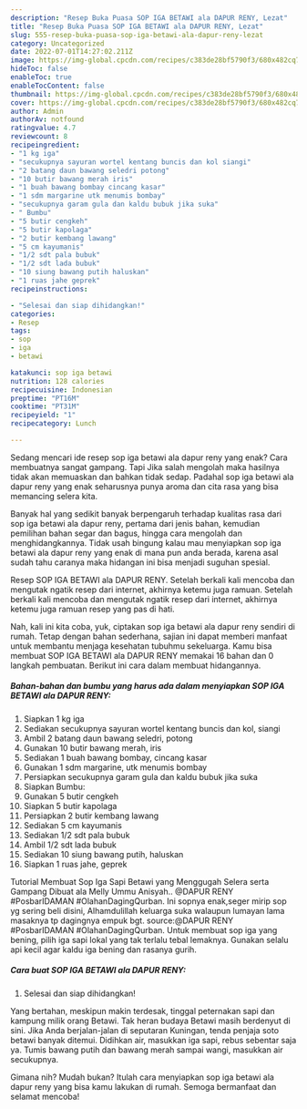 ```yaml
---
description: "Resep Buka Puasa SOP IGA BETAWI ala DAPUR RENY, Lezat"
title: "Resep Buka Puasa SOP IGA BETAWI ala DAPUR RENY, Lezat"
slug: 555-resep-buka-puasa-sop-iga-betawi-ala-dapur-reny-lezat
category: Uncategorized
date: 2022-07-01T14:27:02.211Z
image: https://img-global.cpcdn.com/recipes/c383de28bf5790f3/680x482cq70/sop-iga-betawi-ala-dapur-reny-foto-resep-utama.jpg
hideToc: false
enableToc: true
enableTocContent: false
thumbnail: https://img-global.cpcdn.com/recipes/c383de28bf5790f3/680x482cq70/sop-iga-betawi-ala-dapur-reny-foto-resep-utama.jpg
cover: https://img-global.cpcdn.com/recipes/c383de28bf5790f3/680x482cq70/sop-iga-betawi-ala-dapur-reny-foto-resep-utama.jpg
author: Admin
authorAv: notfound
ratingvalue: 4.7
reviewcount: 8
recipeingredient:
- "1 kg iga"
- "secukupnya sayuran wortel kentang buncis dan kol siangi"
- "2 batang daun bawang seledri potong"
- "10 butir bawang merah iris"
- "1 buah bawang bombay cincang kasar"
- "1 sdm margarine utk menumis bombay"
- "secukupnya garam gula dan kaldu bubuk jika suka"
- " Bumbu"
- "5 butir cengkeh"
- "5 butir kapolaga"
- "2 butir kembang lawang"
- "5 cm kayumanis"
- "1/2 sdt pala bubuk"
- "1/2 sdt lada bubuk"
- "10 siung bawang putih haluskan"
- "1 ruas jahe geprek"
recipeinstructions:

- "Selesai dan siap dihidangkan!"
categories:
- Resep
tags:
- sop
- iga
- betawi

katakunci: sop iga betawi 
nutrition: 128 calories
recipecuisine: Indonesian
preptime: "PT16M"
cooktime: "PT31M"
recipeyield: "1"
recipecategory: Lunch

---
```



Sedang mencari ide resep sop iga betawi ala dapur reny yang enak? Cara membuatnya sangat gampang. Tapi Jika salah mengolah maka hasilnya tidak akan memuaskan dan bahkan tidak sedap. Padahal sop iga betawi ala dapur reny yang enak seharusnya punya aroma dan cita rasa yang bisa memancing selera kita.


Banyak hal yang sedikit banyak berpengaruh terhadap kualitas rasa dari sop iga betawi ala dapur reny, pertama dari jenis bahan, kemudian pemilihan bahan segar dan bagus, hingga cara mengolah dan menghidangkannya. Tidak usah bingung kalau mau menyiapkan sop iga betawi ala dapur reny yang enak di mana pun anda berada, karena asal sudah tahu caranya maka hidangan ini bisa menjadi suguhan spesial.

Resep SOP IGA BETAWI ala DAPUR RENY. Setelah berkali kali mencoba dan mengutak ngatik resep dari internet, akhirnya ketemu juga ramuan. Setelah berkali kali mencoba dan mengutak ngatik resep dari internet, akhirnya ketemu juga ramuan resep yang pas di hati.


Nah, kali ini kita coba, yuk, ciptakan sop iga betawi ala dapur reny sendiri di rumah. Tetap dengan bahan sederhana, sajian ini dapat memberi manfaat untuk membantu menjaga kesehatan tubuhmu sekeluarga. Kamu bisa membuat SOP IGA BETAWI ala DAPUR RENY memakai 16 bahan dan 0 langkah pembuatan. Berikut ini cara dalam membuat hidangannya.

<!--inarticleads1-->

##### Bahan-bahan dan bumbu yang harus ada dalam menyiapkan SOP IGA BETAWI ala DAPUR RENY:

1. Siapkan 1 kg iga
1. Sediakan secukupnya sayuran wortel kentang buncis dan kol, siangi
1. Ambil 2 batang daun bawang seledri, potong
1. Gunakan 10 butir bawang merah, iris
1. Sediakan 1 buah bawang bombay, cincang kasar
1. Gunakan 1 sdm margarine, utk menumis bombay
1. Persiapkan secukupnya garam gula dan kaldu bubuk jika suka
1. Siapkan  Bumbu:
1. Gunakan 5 butir cengkeh
1. Siapkan 5 butir kapolaga
1. Persiapkan 2 butir kembang lawang
1. Sediakan 5 cm kayumanis
1. Sediakan 1/2 sdt pala bubuk
1. Ambil 1/2 sdt lada bubuk
1. Sediakan 10 siung bawang putih, haluskan
1. Siapkan 1 ruas jahe, geprek


Tutorial Membuat Sop Iga Sapi Betawi yang Menggugah Selera serta Gampang Dibuat ala Melly Ummu Anisyah.. @DAPUR RENY #PosbarIDAMAN #OlahanDagingQurban. Ini sopnya enak,seger mirip sop yg sering beli disini, Alhamdulillah keluarga suka walaupun lumayan lama masaknya tp dagingnya empuk bgt. source:@DAPUR RENY #PosbarIDAMAN #OlahanDagingQurban. Untuk membuat sop iga yang bening, pilih iga sapi lokal yang tak terlalu tebal lemaknya. Gunakan selalu api kecil agar kaldu iga bening dan rasanya gurih. 

<!--inarticleads2-->

##### Cara buat SOP IGA BETAWI ala DAPUR RENY:


1. Selesai dan siap dihidangkan!

Yang bertahan, meskipun makin terdesak, tinggal peternakan sapi dan kampung milik orang Betawi. Tak heran budaya Betawi masih berdenyut di sini. Jika Anda berjalan-jalan di seputaran Kuningan, tenda penjaja soto betawi banyak ditemui. Didihkan air, masukkan iga sapi, rebus sebentar saja ya. Tumis bawang putih dan bawang merah sampai wangi, masukkan air secukupnya. 

Gimana nih? Mudah bukan? Itulah cara menyiapkan sop iga betawi ala dapur reny yang bisa kamu lakukan di rumah. Semoga bermanfaat dan selamat mencoba!
